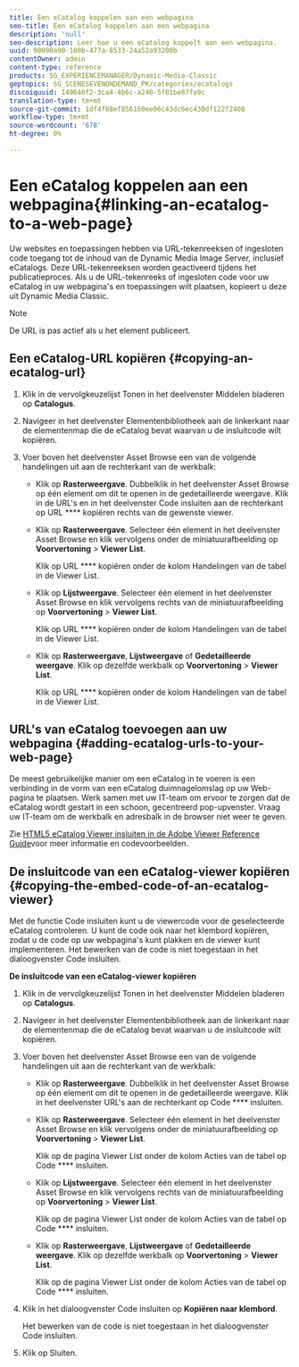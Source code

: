 ```yaml
---
title: Een eCatalog koppelen aan een webpagina
seo-title: Een eCatalog koppelen aan een webpagina
description: 'null'
seo-description: Leer hoe u een eCatalog koppelt aan een webpagina.
uuid: 90098a90-180b-477a-8533-24a52a93200b
contentOwner: admin
content-type: reference
products: SG_EXPERIENCEMANAGER/Dynamic-Media-Classic
geptopics: SG_SCENESEVENONDEMAND_PK/categories/ecatalogs
discoiquuid: 140640f2-3ca4-4b6c-a240-5f01be87fa9c
translation-type: tm+mt
source-git-commit: 1df4f88ef856160ee06c43dc6ec430df122f2408
workflow-type: tm+mt
source-wordcount: '678'
ht-degree: 0%

---
```



# Een eCatalog koppelen aan een webpagina{#linking-an-ecatalog-to-a-web-page}

Uw websites en toepassingen hebben via URL-tekenreeksen of ingesloten code toegang tot de inhoud van de Dynamic Media Image Server, inclusief eCatalogs. Deze URL-tekenreeksen worden geactiveerd tijdens het publicatieproces. Als u de URL-tekenreeks of ingesloten code voor uw eCatalog in uw webpagina&#39;s en toepassingen wilt plaatsen, kopieert u deze uit Dynamic Media Classic.

>[!NOTE]
>
>De URL is pas actief als u het element publiceert.

## Een eCatalog-URL kopiëren {#copying-an-ecatalog-url}

1. Klik in de vervolgkeuzelijst Tonen in het deelvenster Middelen bladeren op **Catalogus**.
1. Navigeer in het deelvenster Elementenbibliotheek aan de linkerkant naar de elementenmap die de eCatalog bevat waarvan u de insluitcode wilt kopiëren.
1. Voer boven het deelvenster Asset Browse een van de volgende handelingen uit aan de rechterkant van de werkbalk:

   * Klik op **Rasterweergave**. Dubbelklik in het deelvenster Asset Browse op één element om dit te openen in de gedetailleerde weergave. Klik in de URL&#39;s en in het deelvenster Code insluiten aan de rechterkant op URL **** kopiëren rechts van de gewenste viewer.
   * Klik op **Rasterweergave**. Selecteer één element in het deelvenster Asset Browse en klik vervolgens onder de miniatuurafbeelding op **Voorvertoning** > **Viewer List**.

      Klik op URL **** kopiëren onder de kolom Handelingen van de tabel in de Viewer List.

   * Klik op **Lijstweergave**. Selecteer één element in het deelvenster Asset Browse en klik vervolgens rechts van de miniatuurafbeelding op **Voorvertoning** > **Viewer List**.

      Klik op URL **** kopiëren onder de kolom Handelingen van de tabel in de Viewer List.

   * Klik op **Rasterweergave**, **Lijstweergave** of **Gedetailleerde weergave**. Klik op dezelfde werkbalk op **Voorvertoning** > **Viewer List**.

      Klik op URL **** kopiëren onder de kolom Handelingen van de tabel in de Viewer List.

## URL&#39;s van eCatalog toevoegen aan uw webpagina {#adding-ecatalog-urls-to-your-web-page}

De meest gebruikelijke manier om een eCatalog in te voeren is een verbinding in de vorm van een eCatalog duimnagelomslag op uw Web-pagina te plaatsen. Werk samen met uw IT-team om ervoor te zorgen dat de eCatalog wordt gestart in een schoon, gecentreerd pop-upvenster. Vraag uw IT-team om de werkbalk en adresbalk in de browser niet weer te geven.

Zie [HTML5 eCatalog Viewer insluiten in de Adobe Viewer Reference Guide](https://docs.adobe.com/content/help/en/dynamic-media-developer-resources/library/viewers-aem-assets-dmc/ecatalog/c-html5-20-ecatalog-viewer-about.html)voor meer informatie en codevoorbeelden.

## De insluitcode van een eCatalog-viewer kopiëren {#copying-the-embed-code-of-an-ecatalog-viewer}

Met de functie Code insluiten kunt u de viewercode voor de geselecteerde eCatalog controleren. U kunt de code ook naar het klembord kopiëren, zodat u de code op uw webpagina&#39;s kunt plakken en de viewer kunt implementeren. Het bewerken van de code is niet toegestaan in het dialoogvenster Code insluiten.

**De insluitcode van een eCatalog-viewer kopiëren**

1. Klik in de vervolgkeuzelijst Tonen in het deelvenster Middelen bladeren op **Catalogus**.
1. Navigeer in het deelvenster Elementenbibliotheek aan de linkerkant naar de elementenmap die de eCatalog bevat waarvan u de insluitcode wilt kopiëren.
1. Voer boven het deelvenster Asset Browse een van de volgende handelingen uit aan de rechterkant van de werkbalk:

   * Klik op **Rasterweergave**. Dubbelklik in het deelvenster Asset Browse op één element om dit te openen in de gedetailleerde weergave. Klik in het deelvenster URL&#39;s aan de rechterkant op Code **** insluiten.
   * Klik op **Rasterweergave**. Selecteer één element in het deelvenster Asset Browse en klik vervolgens onder de miniatuurafbeelding op **Voorvertoning** > **Viewer List**.

      Klik op de pagina Viewer List onder de kolom Acties van de tabel op Code **** insluiten.

   * Klik op **Lijstweergave**. Selecteer één element in het deelvenster Asset Browse en klik vervolgens rechts van de miniatuurafbeelding op **Voorvertoning** > **Viewer List**.

      Klik op de pagina Viewer List onder de kolom Acties van de tabel op Code **** insluiten.

   * Klik op **Rasterweergave**, **Lijstweergave** of **Gedetailleerde weergave**. Klik op dezelfde werkbalk op **Voorvertoning** > **Viewer List**.

      Klik op de pagina Viewer List onder de kolom Acties van de tabel op Code **** insluiten.

1. Klik in het dialoogvenster Code insluiten op **Kopiëren naar klembord**.

   Het bewerken van de code is niet toegestaan in het dialoogvenster Code insluiten.

1. Klik op Sluiten.

